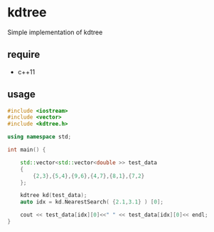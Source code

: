 # kdtree

Simple implementation of kdtree


## require

* c++11

## usage

```c++
#include <iostream>
#include <vector>
#include <kdtree.h>

using namespace std;

int main() {

    std::vector<std::vector<double >> test_data
    {
        {2,3},{5,4},{9,6},{4,7},{8,1},{7,2}
    };

    kdtree kd(test_data);
    auto idx = kd.NearestSearch( {2.1,3.1} ) [0];

    cout << test_data[idx][0]<<" " << test_data[idx][0]<< endl;
}
``` 